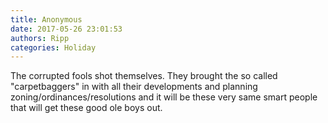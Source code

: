 ```yaml
---
title: Anonymous
date: 2017-05-26 23:01:53
authors: Ripp
categories: Holiday
---
```


 The corrupted fools shot themselves. 
They brought the so called "carpetbaggers" in with all their developments and planning zoning/ordinances/resolutions and it will be these very same smart people that will get these good ole boys out.